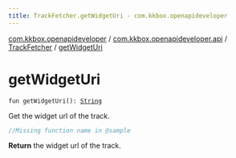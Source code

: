 ```yaml
---
title: TrackFetcher.getWidgetUri - com.kkbox.openapideveloper
---
```


[com.kkbox.openapideveloper](../../index.html) / [com.kkbox.openapideveloper.api](../index.html) / [TrackFetcher](index.html) / [getWidgetUri](.)

# getWidgetUri

`fun getWidgetUri(): `[`String`](https://kotlinlang.org/api/latest/jvm/stdlib/kotlin/-string/index.html)

Get the widget url of the track.

``` kotlin
//Missing function name in @sample
```

**Return**
the widget url of the track.

